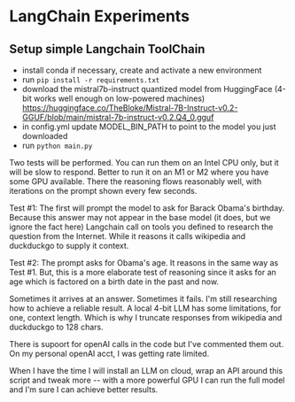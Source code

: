 # LangChain Experiments

## Setup simple Langchain ToolChain

- install conda if necessary, create and activate a new environment
- run `pip install -r requirements.txt`
- download the mistral7b-instruct quantized model from HuggingFace (4-bit works well enough on low-powered machines)
  https://huggingface.co/TheBloke/Mistral-7B-Instruct-v0.2-GGUF/blob/main/mistral-7b-instruct-v0.2.Q4_0.gguf
- in config.yml update MODEL_BIN_PATH to point to the model you just downloaded
- run `python main.py`

Two tests will be performed. You can run them on an Intel CPU only, but it will be slow to respond. Better to run it on an M1 or M2 where you have some GPU available. There the reasoning flows reasonably well, with iterations on the prompt shown every few seconds.

Test #1: The first will prompt the model to ask for Barack Obama's birthday. Because this answer may not appear in the base model (it does, but we ignore the fact here) Langchain call on tools you defined to research the question from the Internet. While it reasons it calls wikipedia and duckduckgo to supply it context.

Test #2: The prompt asks for Obama's age. It reasons in the same way as Test #1. But, this is a more elaborate test of reasoning since it asks for an age which is factored on a birth date in the past and now.

Sometimes it arrives at an answer. Sometimes it fails. I'm still researching how to achieve a reliable result. A local 4-bit LLM has some limitations, for one, context length. Which is why I truncate responses from wikipedia and duckduckgo to 128 chars. 

There is supoort for openAI calls in the code but I've commented them out.  On my personal openAI acct, I was getting rate limited.

When I have the time I will install an LLM on cloud, wrap an API around this script and tweak more -- with a more powerful GPU I can run the full model and I'm sure I can achieve better results.
